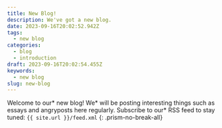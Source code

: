 ```yaml
---
title: New Blog!
description: We've got a new blog.
date: 2023-09-16T20:02:52.942Z
tags:
  - new blog
categories:
  - blog
  - introduction
draft: 2023-09-16T20:02:54.455Z
keywords:
  - new blog
slug: new-blog
---
```


Welcome to our* new blog! We* will be posting interesting things such as essays and angryposts here regularly. Subscribe to our* RSS feed to stay tuned: `{{ site.url }}/feed.xml`
{: .prism-no-break-all}
